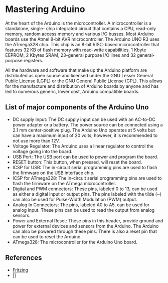 # Mastering Arduino

At the heart of the Arduino is the microcontroller. A microcontroller is a standalone, single- chip integrated circuit that contains a CPU, read-only memory, random access memory and various I/O busses. Most Arduino boards use the Atmel 8-bit AVR microcontroller.
The Arduino UNO R3 uses the ATmega328 chip. This chip is an 8-bit RISC-based microcontroller that features 32 KB of flash memory with read-write capabilities, 1 Kbyte EEPROM, 2 Kbytes SRAM, 23-general purpose I/O lines and 32 general-purpose registers.

All the hardware and software that make up the Arduino platform are distributed as open source and licensed under the GNU Lesser General Public License (LGPL) or the GNU General Public License (GPL). This allows for the manufacture and distribution of Arduino boards by anyone and has led to numerous generic, lower cost, Arduino compatible boards.


## List of major components of the Arduino Uno

- DC supply Input: The DC supply input can be used with an AC-to-DC power adapter or a battery. The power source can be connected using a 2.1 mm center-positive plug. The Arduino Uno operates at 5 volts but can have a maximum input of 20 volts; however, it is recommended to not use more than 12V.
- Voltage Regulator: The Arduino uses a linear regulator to control the voltage going into the board.
- USB Port: The USB port can be used to power and program the board.
- RESET button: This button, when pressed, will reset the board.
- ICSP for USB: The in-circuit serial programming pins are used to flash the firmware on the USB interface chip.
- ICSP for ATmega328: The in-circuit serial programming pins are used to flash the firmware on the ATmega microcontroller.
- Digital and PWM connectors: These pins, labeled 0 to 13, can be used as either a digital input or output pins. The pins labeled with the tilde (~) can also be used for Pulse-Width Modulation (PWM) output.
- Analog In Connectors: The pins, labeled A0 to A5, can be used for analog input. These pins can be used to read the output from analog sensors.
- Power and External Reset: These pins in this header, provide ground and power for external devices and sensors from the Arduino. The Arduino can also be powered through these pins. There is also a reset pin that can be used to reset the
Arduino.
- ATmega328: The microcontroller for the Arduino Uno board.


## References

- [Fritzing](https://fritzing.org/learning/)
- []